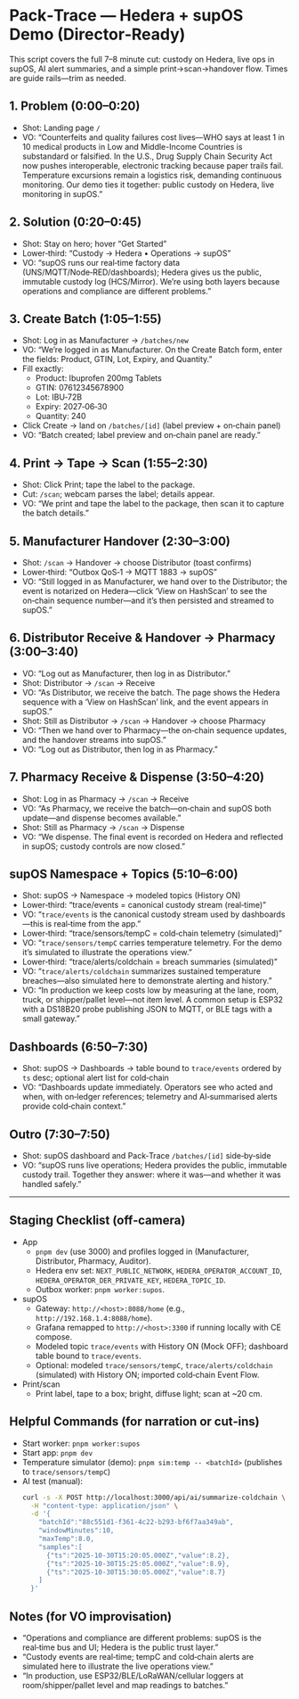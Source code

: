 # Pack‑Trace — Hedera + supOS Demo (Director‑Ready)

This script covers the full 7–8 minute cut: custody on Hedera, live ops in supOS, AI alert summaries, and a simple print→scan→handover flow. Times are guide rails—trim as needed.

## 1. Problem (0:00–0:20)
- Shot: Landing page `/`
- VO: “Counterfeits and quality failures cost lives—WHO says at least 1 in 10 medical products in Low and Middle-Income Countries is substandard or falsified. In the U.S., Drug Supply Chain Security Act now pushes interoperable, electronic tracking because paper trails fail. Temperature excursions remain a logistics risk, demanding continuous monitoring. Our demo ties it together: public custody on Hedera, live monitoring in supOS.”

## 2. Solution (0:20–0:45)
- Shot: Stay on hero; hover “Get Started”
- Lower‑third: “Custody → Hedera • Operations → supOS”
- VO: “supOS runs our real‑time factory data (UNS/MQTT/Node‑RED/dashboards); Hedera gives us the public, immutable custody log (HCS/Mirror). We’re using both layers because operations and compliance are different problems.”

## 3. Create Batch (1:05–1:55)
- Shot: Log in as Manufacturer → `/batches/new`
- VO: “We’re logged in as Manufacturer. On the Create Batch form, enter the fields: Product, GTIN, Lot, Expiry, and Quantity.”
- Fill exactly:
  - Product: Ibuprofen 200mg Tablets
  - GTIN: 07612345678900
  - Lot: IBU‑72B
  - Expiry: 2027‑06‑30
  - Quantity: 240
- Click Create → land on `/batches/[id]` (label preview + on‑chain panel)
- VO: “Batch created; label preview and on‑chain panel are ready.”

## 4. Print → Tape → Scan (1:55–2:30)
- Shot: Click Print; tape the label to the package.
- Cut: `/scan`; webcam parses the label; details appear.
- VO: “We print and tape the label to the package, then scan it to capture the batch details.”

## 5. Manufacturer Handover (2:30–3:00)
- Shot: `/scan` → Handover → choose Distributor (toast confirms)
- Lower‑third: “Outbox QoS‑1 → MQTT 1883 → supOS”
- VO: “Still logged in as Manufacturer, we hand over to the Distributor; the event is notarized on Hedera—click ‘View on HashScan’ to see the on‑chain sequence number—and it’s then persisted and streamed to supOS.”

## 6. Distributor Receive & Handover → Pharmacy (3:00–3:40)
- VO: “Log out as Manufacturer, then log in as Distributor.”
- Shot: Distributor → `/scan` → Receive
- VO: “As Distributor, we receive the batch. The page shows the Hedera sequence with a ‘View on HashScan’ link, and the event appears in supOS.”
- Shot: Still as Distributor → `/scan` → Handover → choose Pharmacy
- VO: “Then we hand over to Pharmacy—the on‑chain sequence updates, and the handover streams into supOS.”
- VO: “Log out as Distributor, then log in as Pharmacy.”

## 7. Pharmacy Receive & Dispense (3:50–4:20)
- Shot: Log in as Pharmacy → `/scan` → Receive
- VO: “As Pharmacy, we receive the batch—on‑chain and supOS both update—and dispense becomes available.”
- Shot: Still as Pharmacy → `/scan` → Dispense
- VO: “We dispense. The final event is recorded on Hedera and reflected in supOS; custody controls are now closed.”

## supOS Namespace + Topics (5:10–6:00)
- Shot: supOS → Namespace → modeled topics (History ON)
- Lower‑third: “trace/events = canonical custody stream (real‑time)”
- VO: “`trace/events` is the canonical custody stream used by dashboards—this is real‑time from the app.”
- Lower‑third: “trace/sensors/tempC = cold‑chain telemetry (simulated)”
- VO: “`trace/sensors/tempC` carries temperature telemetry. For the demo it’s simulated to illustrate the operations view.”
- Lower‑third: “trace/alerts/coldchain = breach summaries (simulated)”
- VO: “`trace/alerts/coldchain` summarizes sustained temperature breaches—also simulated here to demonstrate alerting and history.”
- VO: “In production we keep costs low by measuring at the lane, room, truck, or shipper/pallet level—not item level. A common setup is ESP32 with a DS18B20 probe publishing JSON to MQTT, or BLE tags with a small gateway.”

## Dashboards (6:50–7:30)
- Shot: supOS → Dashboards → table bound to `trace/events` ordered by `ts` desc; optional alert list for cold‑chain
- VO: “Dashboards update immediately. Operators see who acted and when, with on‑ledger references; telemetry and AI‑summarised alerts provide cold‑chain context.”

## Outro (7:30–7:50)
- Shot: supOS dashboard and Pack‑Trace `/batches/[id]` side‑by‑side
- VO: “supOS runs live operations; Hedera provides the public, immutable custody trail. Together they answer: where it was—and whether it was handled safely.”

---

## Staging Checklist (off‑camera)

- App
  - `pnpm dev` (use 3000) and profiles logged in (Manufacturer, Distributor, Pharmacy, Auditor).
  - Hedera env set: `NEXT_PUBLIC_NETWORK`, `HEDERA_OPERATOR_ACCOUNT_ID`, `HEDERA_OPERATOR_DER_PRIVATE_KEY`, `HEDERA_TOPIC_ID`.
  - Outbox worker: `pnpm worker:supos`.
- supOS
  - Gateway: `http://<host>:8088/home` (e.g., `http://192.168.1.4:8088/home`).
  - Grafana remapped to `http://<host>:3300` if running locally with CE compose.
  - Modeled topic `trace/events` with History ON (Mock OFF); dashboard table bound to `trace/events`.
  - Optional: modeled `trace/sensors/tempC`, `trace/alerts/coldchain` (simulated) with History ON; imported cold‑chain Event Flow.
- Print/scan
  - Print label, tape to a box; bright, diffuse light; scan at ~20 cm.

## Helpful Commands (for narration or cut‑ins)

- Start worker: `pnpm worker:supos`
- Start app: `pnpm dev`
- Temperature simulator (demo): `pnpm sim:temp -- <batchId>` (publishes to `trace/sensors/tempC`)
- AI test (manual):
  ```bash
  curl -s -X POST http://localhost:3000/api/ai/summarize-coldchain \
    -H "content-type: application/json" \
    -d '{
      "batchId":"88c551d1-f361-4c22-b293-bf6f7aa349ab",
      "windowMinutes":10,
      "maxTemp":8.0,
      "samples":[
        {"ts":"2025-10-30T15:20:05.000Z","value":8.2},
        {"ts":"2025-10-30T15:25:05.000Z","value":8.9},
        {"ts":"2025-10-30T15:30:05.000Z","value":8.7}
      ]
    }'
  ```

## Notes (for VO improvisation)
- “Operations and compliance are different problems: supOS is the real‑time bus and UI; Hedera is the public trust layer.”
- “Custody events are real‑time; tempC and cold‑chain alerts are simulated here to illustrate the live operations view.”
- “In production, use ESP32/BLE/LoRaWAN/cellular loggers at room/shipper/pallet level and map readings to batches.”

